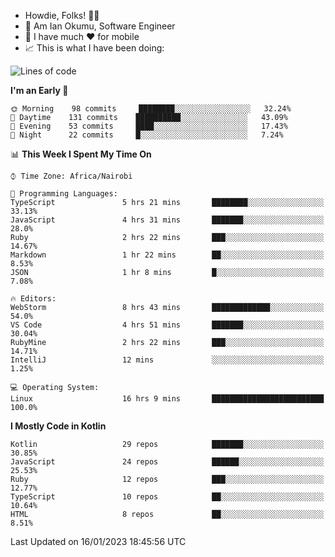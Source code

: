 
* Howdie, Folks! 👋🤓
* 🤪 Am Ian Okumu, Software Engineer
* 📱 I have much ❤️ for mobile
* 📈 This is what I have been doing:
  
<!-- <a href="https://otsembo.github.io/OtsemboPortfolio/" style="margin-right:.5%; margin-top=.5%;">
  <img align="center" src="https://github-readme-stats.vercel.app/api/top-langs/?username=otsembo&layout=compact" />
</a> -->

<!--START_SECTION:waka-->
![Lines of code](https://img.shields.io/badge/From%20Hello%20World%20I%27ve%20Written-869%20Thousand%20lines%20of%20code-blue)

**I'm an Early 🐤** 

```text
🌞 Morning    98 commits     ████████░░░░░░░░░░░░░░░░░   32.24% 
🌆 Daytime    131 commits    ██████████░░░░░░░░░░░░░░░   43.09% 
🌃 Evening    53 commits     ████░░░░░░░░░░░░░░░░░░░░░   17.43% 
🌙 Night      22 commits     █░░░░░░░░░░░░░░░░░░░░░░░░   7.24%

```


📊 **This Week I Spent My Time On** 

```text
⌚︎ Time Zone: Africa/Nairobi

💬 Programming Languages: 
TypeScript               5 hrs 21 mins       ████████░░░░░░░░░░░░░░░░░   33.13% 
JavaScript               4 hrs 31 mins       ███████░░░░░░░░░░░░░░░░░░   28.0% 
Ruby                     2 hrs 22 mins       ███░░░░░░░░░░░░░░░░░░░░░░   14.67% 
Markdown                 1 hr 22 mins        ██░░░░░░░░░░░░░░░░░░░░░░░   8.53% 
JSON                     1 hr 8 mins         █░░░░░░░░░░░░░░░░░░░░░░░░   7.08%

🔥 Editors: 
WebStorm                 8 hrs 43 mins       █████████████░░░░░░░░░░░░   54.0% 
VS Code                  4 hrs 51 mins       ███████░░░░░░░░░░░░░░░░░░   30.04% 
RubyMine                 2 hrs 22 mins       ███░░░░░░░░░░░░░░░░░░░░░░   14.71% 
IntelliJ                 12 mins             ░░░░░░░░░░░░░░░░░░░░░░░░░   1.25%

💻 Operating System: 
Linux                    16 hrs 9 mins       █████████████████████████   100.0%

```

**I Mostly Code in Kotlin** 

```text
Kotlin                   29 repos            ███████░░░░░░░░░░░░░░░░░░   30.85% 
JavaScript               24 repos            ██████░░░░░░░░░░░░░░░░░░░   25.53% 
Ruby                     12 repos            ███░░░░░░░░░░░░░░░░░░░░░░   12.77% 
TypeScript               10 repos            ██░░░░░░░░░░░░░░░░░░░░░░░   10.64% 
HTML                     8 repos             ██░░░░░░░░░░░░░░░░░░░░░░░   8.51%

```



 Last Updated on 16/01/2023 18:45:56 UTC
<!--END_SECTION:waka-->

<br />
<br />
<br />
<br />
<br />
  
  </div>
<!---
otsembo/otsembo is a ✨ special ✨ repository because its `README.md` (this file) appears on your GitHub profile.
You can click the Preview link to take a look at your changes.
--->
